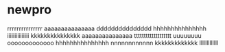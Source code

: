 # newpro
rrrrrrrrrrrrrrr
aaaaaaaaaaaaaaa
ddddddddddddddd
hhhhhhhhhhhhhhh
iiiiiiiiiiiiiii
kkkkkkkkkkkkkkk
aaaaaaaaaaaaaaa
ttttttttttttttttttt
uuuuuuuu
ooooooooooooo
hhhhhhhhhhhhhhh
nnnnnnnnnnnn
kkkkkkkkkkkkk
lllllllllllll
